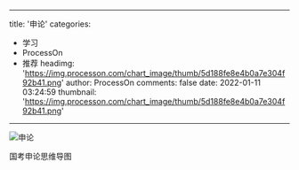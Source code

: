 
---
title: '申论'
categories: 
 - 学习
 - ProcessOn
 - 推荐
headimg: 'https://img.processon.com/chart_image/thumb/5d188fe8e4b0a7e304f92b41.png'
author: ProcessOn
comments: false
date: 2022-01-11 03:24:59
thumbnail: 'https://img.processon.com/chart_image/thumb/5d188fe8e4b0a7e304f92b41.png'
---

<div>   
<img class="thumb" alt="申论" src="https://img.processon.com/chart_image/thumb/5d188fe8e4b0a7e304f92b41.png" referrerpolicy="no-referrer">
<p>国考申论思维导图</p>  
</div>
            
